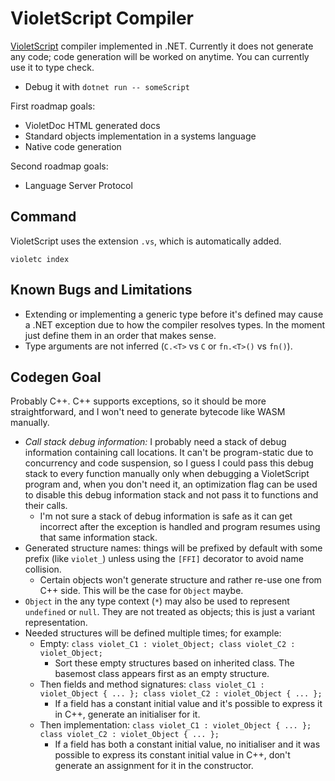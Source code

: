 # VioletScript Compiler

[VioletScript](https://violetscript.github.io) compiler implemented in .NET. Currently it does not generate any code; code generation will be worked on anytime. You can currently use it to type check.

- Debug it with `dotnet run -- someScript`

First roadmap goals:

- VioletDoc HTML generated docs
- Standard objects implementation in a systems language
- Native code generation

Second roadmap goals:

- Language Server Protocol

## Command

VioletScript uses the extension `.vs`, which is automatically added.

```
violetc index
```

## Known Bugs and Limitations

- Extending or implementing a generic type before it's defined may cause a .NET exception due to how the compiler resolves types. In the moment just define them in an order that makes sense.
- Type arguments are not inferred (`C.<T>` vs `C` or `fn.<T>()` vs `fn()`).

## Codegen Goal

Probably C++. C++ supports exceptions, so it should be more straightforward, and I won't need to generate bytecode like WASM manually.

- _Call stack debug information:_ I probably need a stack of debug information containing call locations. It can't be program-static due to concurrency and code suspension, so I guess I could pass this debug stack to every function manually only when debugging a VioletScript program and, when you don't need it, an optimization flag can be used to disable this debug information stack and not pass it to functions and their calls.
  - I'm not sure a stack of debug information is safe as it can get incorrect after the exception is handled and program resumes using that same information stack.
- Generated structure names: things will be prefixed by default with some prefix (like `violet_`) unless using the `[FFI]` decorator to avoid name collision.
  - Certain objects won't generate structure and rather re-use one from C++ side. This will be the case for `Object` maybe.
- `Object` in the any type context (`*`) may also be used to represent `undefined` or `null`. They are not treated as objects; this is just a variant representation.
- Needed structures will be defined multiple times; for example:
  - Empty: `class violet_C1 : violet_Object; class violet_C2 : violet_Object;`
    - Sort these empty structures based on inherited class. The basemost class appears first as an empty structure.
  - Then fields and method signatures: `class violet_C1 : violet_Object { ... }; class violet_C2 : violet_Object { ... };`
    - If a field has a constant initial value and it's possible to express it in C++, generate an initialiser for it.
  - Then implementation: `class violet_C1 : violet_Object { ... }; class violet_C2 : violet_Object { ... };`
    - If a field has both a constant initial value, no initialiser and it was possible to express its constant initial value in C++, don't generate an assignment for it in the constructor.